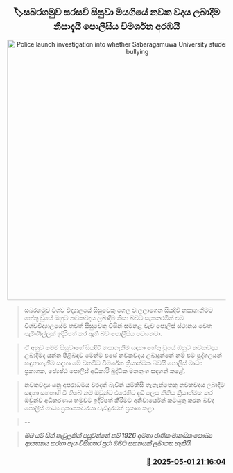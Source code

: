 <p align='center'><b><h2 align='center' title='Police launch investigation into whether Sabaragamuwa University student died due to bullying'>🏷සබරගමුව සරසවි සිසුවා මියගියේ නවක වදය ලබාදීම නිසාදැයි පොලීසිය විමර්ශන අරඹයි</h2></b></p>
<p align='center'><img src='https://helakuru.sgp1.cdn.digitaloceanspaces.com/esana/images/lib/sabaragamu-stubent.jpg' width='600' alt='Police launch investigation into whether Sabaragamuwa University student died due to bullying'></p>

> සබරගමුව විශ්ව විද්‍යාලයේ සිසුවෙකු ගෙල වැලලාගෙන සියදිවි නසාගැනීමට හේතු වූයේ ඔහුට නවකවදය ලබාදීම නිසා බවට සැකකරමින් එම විශ්වවිද්‍යාලයේම තවත් සිසුවෙකු විසින් සමනළ වැව පොලිස් ස්ථානය වෙත පැමිණිල්ලක් ඉදිරිපත් කර ඇති බව පොලීසිය පවසනවා.

> ඒ අනුව මෙම සිසුවාගේ සියදිවි නසාගැනීම සඳහා හේතු වූයේ ඔහුට නවකවදය ලබාදීමද යන්න පිළිබඳව මෙන්ම එසේ නවකවදය ලබාදුන්නේ නම් එම පුද්ගලයන් හඳුනාගැනීම සඳහා මේ වනවිට විමර්ශන ක්‍රියාත්මක බවයි පොලිස් මාධ්‍ය ප්‍රකාශක, ජ්‍යෙෂ්ඨ පොලිස් අධිකාරි බුද්ධික මනතුංග සඳහන් කළේ.

> නවකවදය යනු අපරාධමය වරදක් බැවින් යම්කිසි තැනැන්තෙකු නවකවදය ලබාදීම සඳහා සහභාගි වී තිබේ නම් ඔවුන්ට එරෙහිව දැඩි ලෙස නීතිය ක්‍රියාත්මක කර ඔවුන්ව අධිකරණය හමුවට ඉදිරිපත් කිරීමට අනිවාර්යෙන් කටයුතු කරන බවද පොලිස් මාධ්‍ය ප්‍රකාශකවරයා වැඩිදුරටත් ප්‍රකාශ කළා.

> --

> <em><strong>ඔබ යම් සිත් තැවුලකින් පසුවන්නේ නම් 1926 අමතා ජාතික මානසික සෞඛ්‍ය ආයතනය හරහා පැය විසිහතර පුරා ඔබට සහනයක් ලබාගත හැකියි.</strong></em>



<h3 align='right'><a href='https://www.helakuru.lk/esana/p/109717/'>📅 2025-05-01 21:16:04</a></h3>
